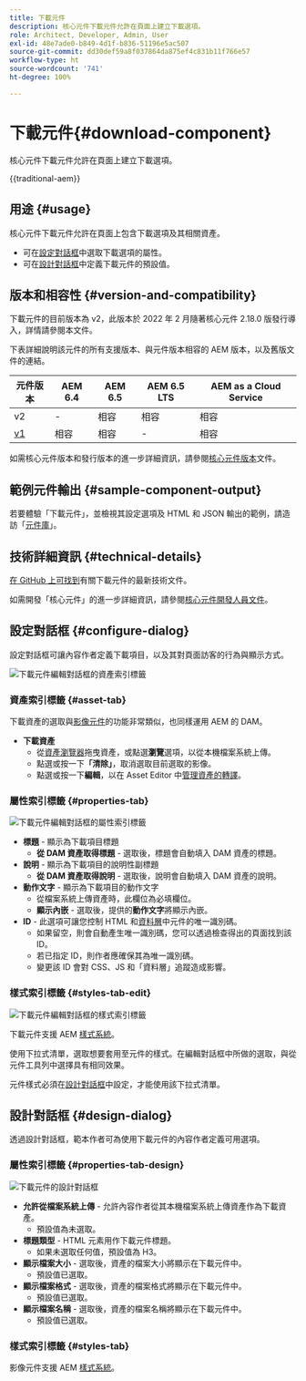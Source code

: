 ```yaml
---
title: 下載元件
description: 核心元件下載元件允許在頁面上建立下載選項。
role: Architect, Developer, Admin, User
exl-id: 48e7ade0-b849-4d1f-b836-51196e5ac507
source-git-commit: dd30def59a8f037864da875ef4c831b11f766e57
workflow-type: ht
source-wordcount: '741'
ht-degree: 100%

---
```



# 下載元件{#download-component}

核心元件下載元件允許在頁面上建立下載選項。

{{traditional-aem}}

## 用途 {#usage}

核心元件下載元件允許在頁面上包含下載選項及其相關資產。

* 可在[設定對話框](#configure-dialog)中選取下載選項的屬性。
* 可在[設計對話框](#design-dialog)中定義下載元件的預設值。

## 版本和相容性 {#version-and-compatibility}

下載元件的目前版本為 v2，此版本於 2022 年 2 月隨著核心元件 2.18.0 版發行導入，詳情請參閱本文件。

下表詳細說明該元件的所有支援版本、與元件版本相容的 AEM 版本，以及舊版文件的連結。

| 元件版本 | AEM 6.4 | AEM 6.5 | AEM 6.5 LTS | AEM as a Cloud Service |
|--- |--- |---|---|---|
| v2 | - | 相容 | 相容 | 相容 |
| [v1](v1/download.md) | 相容 | 相容 | - | 相容 |

如需核心元件版本和發行版本的進一步詳細資訊，請參閱[核心元件版本](/help/versions.md)文件。

## 範例元件輸出 {#sample-component-output}

若要體驗「下載元件」，並檢視其設定選項及 HTML 和 JSON 輸出的範例，請造訪「[元件庫](https://adobe.com/go/aem_cmp_library_download_tw)」。

## 技術詳細資訊 {#technical-details}

[在 GitHub 上可找到](https://adobe.com/go/aem_cmp_tech_download_v2_tw)有關下載元件的最新技術文件。

如需開發「核心元件」的進一步詳細資訊，請參閱[核心元件開發人員文件](/help/developing/overview.md)。

## 設定對話框 {#configure-dialog}

設定對話框可讓內容作者定義下載項目，以及其對頁面訪客的行為與顯示方式。

![下載元件編輯對話框的資產索引標籤](/help/assets/download-edit-asset.png)

### 資產索引標籤 {#asset-tab}

下載資產的選取與[影像元件](image.md)的功能非常類似，也同樣運用 AEM 的 DAM。

* **下載資產**
   * 從[資產瀏覽器](https://experienceleague.adobe.com/docs/experience-manager-cloud-service/sites/authoring/fundamentals/environment-tools.html?lang=zh-Hant)拖曳資產，或點選&#x200B;**瀏覽**&#x200B;選項，以從本機檔案系統上傳。
   * 點選或按一下&#x200B;**「清除」**，取消選取目前選取的影像。
   * 點選或按一下&#x200B;**編輯**，以在 Asset Editor 中[管理資產的轉譯](https://experienceleague.adobe.com/docs/experience-manager-cloud-service/assets/manage/manage-digital-assets.html?lang=zh-Hant)。

### 屬性索引標籤 {#properties-tab}

![下載元件編輯對話框的屬性索引標籤](/help/assets/download-edit-properties.png)

* **標題** - 顯示為下載項目標題
   * **從 DAM 資產取得標題** - 選取後，標題會自動填入 DAM 資產的標題。
* **說明** - 顯示為下載項目的說明性副標題
   * **從 DAM 資產取得說明** - 選取後，說明會自動填入 DAM 資產的說明。
* **動作文字** - 顯示為下載項目的動作文字
   * 從檔案系統上傳資產時，此欄位為必填欄位。
   * **顯示內嵌** - 選取後，提供的&#x200B;**動作文字**&#x200B;將顯示內嵌。
* **ID** - 此選項可讓您控制 HTML 和[資料層](/help/developing/data-layer/overview.md)中元件的唯一識別碼。
   * 如果留空，則會自動產生唯一識別碼，您可以透過檢查得出的頁面找到該 ID。
   * 若已指定 ID，則作者應確保其為唯一識別碼。
   * 變更該 ID 會對 CSS、JS 和「資料層」追蹤造成影響。

### 樣式索引標籤 {#styles-tab-edit}

![下載元件編輯對話框的樣式索引標籤](/help/assets/download-edit-styles.png)

下載元件支援 AEM [樣式系統](/help/get-started/authoring.md#component-styling)。

使用下拉式清單，選取想要套用至元件的樣式。在編輯對話框中所做的選取，與從元件工具列中選擇具有相同效果。

元件樣式必須在[設計對話框](#design-dialog)中設定，才能使用該下拉式清單。

## 設計對話框 {#design-dialog}

透過設計對話框，範本作者可為使用下載元件的內容作者定義可用選項。

### 屬性索引標籤 {#properties-tab-design}

![下載元件的設計對話框](/help/assets/download-design.png)

* **允許從檔案系統上傳** - 允許內容作者從其本機檔案系統上傳資產作為下載資產。
   * 預設值為未選取。
* **標題類型** - HTML 元素用作下載元件標題。
   * 如果未選取任何值，預設值為 H3。
* **顯示檔案大小** - 選取後，資產的檔案大小將顯示在下載元件中。
   * 預設值已選取。
* **顯示檔案格式** - 選取後，資產的檔案格式將顯示在下載元件中。
   * 預設值已選取。
* **顯示檔案名稱** - 選取後，資產的檔案名稱將顯示在下載元件中。
   * 預設值已選取。

### 樣式索引標籤 {#styles-tab}

影像元件支援 AEM [樣式系統](/help/get-started/authoring.md#component-styling)。
